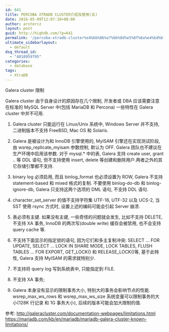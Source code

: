 ```yaml
---
id: 641
title: PERCOBA XTRADB CLUSTER介绍及使用(五)
date: 2016-05-09T12:07:18+08:00
author: arstercz
layout: post
guid: http://highdb.com/?p=641
permalink: '/percoba-xtradb-cluster%e4%bb%8b%e7%bb%8d%e5%8f%8a%e4%bd%bf%e7%94%a8%e4%ba%94/'
ultimate_sidebarlayout:
  - default
dsq_thread_id:
  - "4810959795"
categories:
  - database
tags:
  - XtraDB
---
```

Galera cluster 限制

Galera cluster 由于自身设计的原因存在几个限制, 开发者或 DBA 应该需要注意在标准的 MySQL Server 中(包括 MariaDB 和 Percona) 一些特性在 Galera cluster 中并不可用.

1. Galera cluster 只能运行在 Linux/Unix 系统中, Windows Server 并不支持, 二进制版本不支持 FreeBSD, Mac OS 和 Solaris.

2. Galera 是被设计为和 InnoDB 引擎使用的, MyISAM 引擎还在实现测试阶段, 由 wsrep_replicate_myisam 参数控制, 默认为 OFF. Galera 团队也不建议在生产环境中启用该参数. 对于 mysql.* 中的表, Galera 支持 create user, grant .. 等 DDL 语句, 但不支持使用 insert, delete 等创建和删除用户.两者之外的其它存储引擎都不支持.

3. binary log 必须启用, 而且 binlog_format 也必须设置为 ROW, Galera 不支持 statement-based 和 mixed 格式的复制. 不要使用 binlog-do-db 和 binlog-ignore-db, Galera 只支持这两个选项的 DML 语句, 不支持 DDL 语句.

4. character_set_server 的值不支持字符集  UTF-16, UTF-32 以及 UCS-2, 当 SST 使用 rsync 方式时, 设置上述的编码可能会引起 Server 崩溃.

5. 表必须有主键. 如果没有主键, 一些奇怪的问题就会发生, 比如不支持 DELETE, 不支持 XA 事务, InnoDB 的两次写(double write) 缓存会被禁用, 也不会支持 query cache 等. 

6. 不支持下面显示的指定锁的语句, 因为它们和多主复制冲突: SELECT ... FOR UPDATE, SELECT ... LOCK IN SHARE MODE, LOCK TABLES, FLUSH TABLES ... FOR EXPORT, GET_LOCK() 和 RELEASE_LOCK()等, 基于此特性, Galera 支持 MyISAM 的需求就特别少.

7. 不支持将 query log 写到系统表中, 只能指定到 FILE.

8. 不支持 XA 事务;

9. Galera 本身没有显示的限制事务大小, 特别大的事务会影响节点的性能. wsrep_max_ws_rows 和 wsrep_max_ws_size 系统变量可以限制事务的大小(128K 行记录 和 1G 事务大小), 后续的版本可能会加大限制的值.


参考: 
   <a href="http://galeracluster.com/documentation-webpages/limitations.html">http://galeracluster.com/documentation-webpages/limitations.html</a>
   <a href="https://mariadb.com/kb/en/mariadb/mariadb-galera-cluster-known-limitations/">https://mariadb.com/kb/en/mariadb/mariadb-galera-cluster-known-limitations/</a>